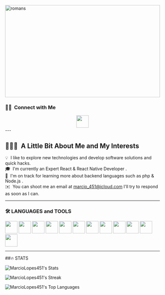 <link rel="stylesheet" href="https://cdn.jsdelivr.net/gh/devicons/devicon@v2.15.1/devicon.min.css">
<img src="https://www.historyhit.com/app/uploads/2020/07/Augustus-painting-1.jpg" alt="romans" width="100%" height="300"/>


### 🤝🏻 &nbsp;Connect with Me
<div align="center">
  <a href="https://www.linkedin.com/in/marcioalbertol/" target="_blank">
    <img src="https://cdn.jsdelivr.net/gh/devicons/devicon/icons/linkedin/linkedin-original.svg" width="40" height="40" />
  </a>   
</div>
---

<h2> 👨🏻‍💻 &nbsp;A Little Bit About Me and My Interests</h2>

💡 &nbsp;I like to explore new technologies and develop software solutions and quick hacks.\
🎓 &nbsp;I'm currently an Expert React & React Native Developer .\
🌱 &nbsp;I'm on track for learning more about backend languages such as php & Node.js .\
✉️ &nbsp;You can shoot me an email at marcio_451@icloud.com I'll try to respond as soon as I can.

---
### :hammer_and_wrench: LANGUAGES and TOOLS

<div>
  <img src="https://cdn.jsdelivr.net/gh/devicons/devicon/icons/html5/html5-original-wordmark.svg" width="40" height="40"/>
  <img src="https://cdn.jsdelivr.net/gh/devicons/devicon/icons/css3/css3-original-wordmark.svg" width="40" height="40"/>
  <img src="https://cdn.jsdelivr.net/gh/devicons/devicon/icons/javascript/javascript-original.svg" width="40" height="40"/>
  <img src="https://cdn.jsdelivr.net/gh/devicons/devicon/icons/typescript/typescript-original.svg" width="40" height="40"/>
  <img src="https://cdn.jsdelivr.net/gh/devicons/devicon/icons/python/python-original.svg" width="40" height="40" />
  <img src="https://cdn.jsdelivr.net/gh/devicons/devicon@latest/icons/php/php-original.svg" width="40" height="40"/>
  <img src="https://cdn.jsdelivr.net/gh/devicons/devicon/icons/react/react-original.svg" width="40" height="40"/>
  <img src="https://cdn.jsdelivr.net/gh/devicons/devicon/icons/nextjs/nextjs-original.svg" width="40" height="40"/>
  <img src="https://cdn.jsdelivr.net/gh/devicons/devicon@latest/icons/vuejs/vuejs-original.svg" width="40" height="40"/>    
  <img src="https://cdn.jsdelivr.net/gh/devicons/devicon@latest/icons/tailwindcss/tailwindcss-original.svg" width="40" height="40"/>   
  <img src="https://cdn.jsdelivr.net/gh/devicons/devicon/icons/vscode/vscode-original.svg" width="40" height="40"/>
  <img src="https://cdn.jsdelivr.net/gh/devicons/devicon@latest/icons/figma/figma-original.svg" width="40" height="40" />
  
          
</div>

---
##:fire: STATS


![MarcioLopes451's Stats](https://github-readme-stats.vercel.app/api?username=MarcioLopes451&theme=tokyonight&show_icons=true&hide_border=false&count_private=true)

![MarcioLopes451's Streak](https://github-readme-streak-stats.herokuapp.com/?user=MarcioLopes451&theme=tokyonight&hide_border=false)

![MarcioLopes451's Top Languages](https://github-readme-stats.vercel.app/api/top-langs/?username=MarcioLopes451&theme=tokyonight&show_icons=true&hide_border=false&layout=compact)

